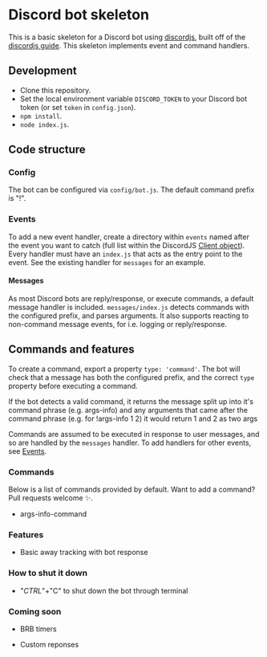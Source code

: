 # Discord bot skeleton

This is a basic skeleton for a Discord bot using [discordjs](https://discord.js.org/#/), built off of the [discordjs guide](https://discordjs.guide/#before-you-begin).
This skeleton implements event and command handlers.

## Development

- Clone this repository.
- Set the local environment variable `DISCORD_TOKEN` to your Discord bot token (or set `token` in `config.json`).
- `npm install`.
- `node index.js`.

## Code structure

### Config

The bot can be configured via ``config/bot.js``. The default command prefix is "!". 

### Events

To add a new event handler, create a directory within ``events`` named after the event you want to catch (full list within the DiscordJS [Client object](https://discord.js.org/#/docs/main/stable/class/Client)). Every handler must have an ``index.js`` that acts as the entry point to the event. See the existing handler for ``messages`` for an example.

#### Messages

As most Discord bots are reply/response, or execute commands, a default message handler is included. ``messages/index.js`` detects commands with the configured prefix, and parses arguments. It also supports reacting to non-command message events, for i.e. logging or reply/response. 

## Commands and features

To create a command, export a property ``type: 'command'``. The bot will check that a message has both the configured prefix, and the correct ``type`` property before executing a command.


If the bot detects a valid command, it returns the message split up into it's command phrase (e.g. args-info) and any arguments that came after the command phrase (e.g. for !args-info 1 2) it would return 1 and 2 as two args

Commands are assumed to be executed in response to user messages, and so are handled by the ``messages`` handler. To add handlers for other events, see [Events](###Events).

### Commands
Below is a list of commands provided by default. Want to add a command? Pull requests welcome ✨.
 - args-info-command
 
### Features

 - Basic away tracking with bot response
 
### How to shut it down

 - "*CTRL*"+"C" to shut down the bot through terminal

### Coming soon

 - BRB timers

 - Custom reponses
